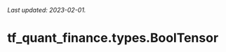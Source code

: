 <!--
This file is generated by a tool. Do not edit directly.
For open-source contributions the docs will be updated automatically.
-->

*Last updated: 2023-02-01.*

<div itemscope itemtype="http://developers.google.com/ReferenceObject">
<meta itemprop="name" content="tf_quant_finance.types.BoolTensor" />
<meta itemprop="path" content="Stable" />
</div>

# tf_quant_finance.types.BoolTensor

<!-- Insert buttons and diff -->

<table class="tfo-notebook-buttons tfo-api" align="left">
</table>





```python
tf_quant_finance.types.BoolTensor(
    *args, **kwargs
)
```



<!-- Placeholder for "Used in" -->

